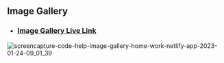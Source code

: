 ## Image Gallery

- ### [Image Gallery Live Link](https://code-help-image-gallery-home-work.netlify.app/)
![screencapture-code-help-image-gallery-home-work-netlify-app-2023-01-24-09_01_39](https://user-images.githubusercontent.com/112545072/214207278-76a7d20a-652f-4c7e-9906-1e0d20468d76.png)
